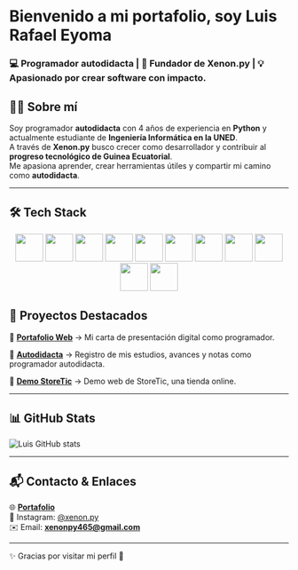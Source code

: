 # Bienvenido a mi portafolio, soy Luis Rafael Eyoma  

### 💻 Programador autodidacta | 🚀 Fundador de **Xenon.py** | 💡 Apasionado por crear software con impacto.


## 👨‍💻 Sobre mí  

Soy programador **autodidacta** con 4 años de experiencia en **Python** y actualmente estudiante de **Ingeniería Informática en la UNED**.  
A través de **Xenon.py** busco crecer como desarrollador y contribuir al **progreso tecnológico de Guinea Ecuatorial**.  
Me apasiona aprender, crear herramientas útiles y compartir mi camino como **autodidacta**.  

---

## 🛠️ Tech Stack  

<p align="center">
  <img src="https://cdn.jsdelivr.net/gh/devicons/devicon/icons/python/python-original.svg" width="50" height="50"/>
  <img src="https://cdn.jsdelivr.net/gh/devicons/devicon/icons/javascript/javascript-original.svg" width="50" height="50"/>
  <img src="https://cdn.jsdelivr.net/gh/devicons/devicon/icons/html5/html5-original.svg" width="50" height="50"/>
  <img src="https://cdn.jsdelivr.net/gh/devicons/devicon/icons/css3/css3-original.svg" width="50" height="50"/>
  <img src="https://cdn.jsdelivr.net/gh/devicons/devicon/icons/django/django-plain.svg" width="50" height="50"/>
  <img src="https://cdn.jsdelivr.net/gh/devicons/devicon/icons/flask/flask-original.svg" width="50" height="50"/>
  <img src="https://cdn.jsdelivr.net/gh/devicons/devicon/icons/react/react-original.svg" width="50" height="50"/>
  <img src="https://cdn.jsdelivr.net/gh/devicons/devicon/icons/git/git-original.svg" width="50" height="50"/>
  <img src="https://cdn.jsdelivr.net/gh/devicons/devicon/icons/sqlite/sqlite-original.svg" width="50" height="50"/>
  <img src="https://cdn.jsdelivr.net/gh/devicons/devicon/icons/pandas/pandas-original.svg" width="50" height="50"/>
  <img src="https://cdn.jsdelivr.net/gh/devicons/devicon/icons/numpy/numpy-original.svg" width="50" height="50"/>
</p>


## 🌟 Proyectos Destacados  

🔗 **[Portafolio Web](https://xenon0001.github.io/portfolio/)** → Mi carta de presentación digital como programador.  

📘 **[Autodidacta](https://github.com/Xenon0001/AUTODIDACTA)** → Registro de mis estudios, avances y notas como programador autodidacta.

🏪 **[Demo StoreTic](https://xenon0001.github.io/Web-Projects/demo_storetic/)** → Demo web de StoreTic, una tienda online. 

---

## 📊 GitHub Stats  

![Luis GitHub stats](https://github-readme-stats.vercel.app/api?username=Xenon0001&show_icons=true&theme=tokyonight)

---

## 📬 Contacto & Enlaces  

🌐 **[Portafolio](https://xenon0001.github.io/portfolio/)**  
📸 Instagram: [@xenon.py](https://instagram.com/xenon.py)  
✉️ Email: **xenonpy465@gmail.com**  

---

✨ Gracias por visitar mi perfil 🙌
